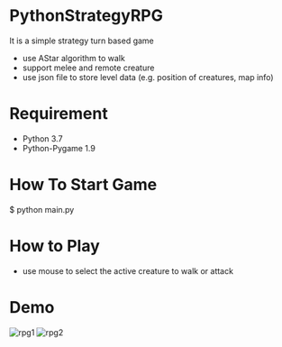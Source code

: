 # PythonStrategyRPG
It is a simple strategy turn based game
* use AStar algorithm to walk
* support melee and remote creature
* use json file to store level data (e.g. position of creatures, map info)

# Requirement
* Python 3.7
* Python-Pygame 1.9

# How To Start Game
$ python main.py

# How to Play
* use mouse to select the active creature to walk or attack 

# Demo
![rpg1](https://raw.githubusercontent.com/marblexu/PythonStrategyRPG/master/demo/rpg1.png)
![rpg2](https://raw.githubusercontent.com/marblexu/PythonStrategyRPG/master/demo/rpg2.png)
